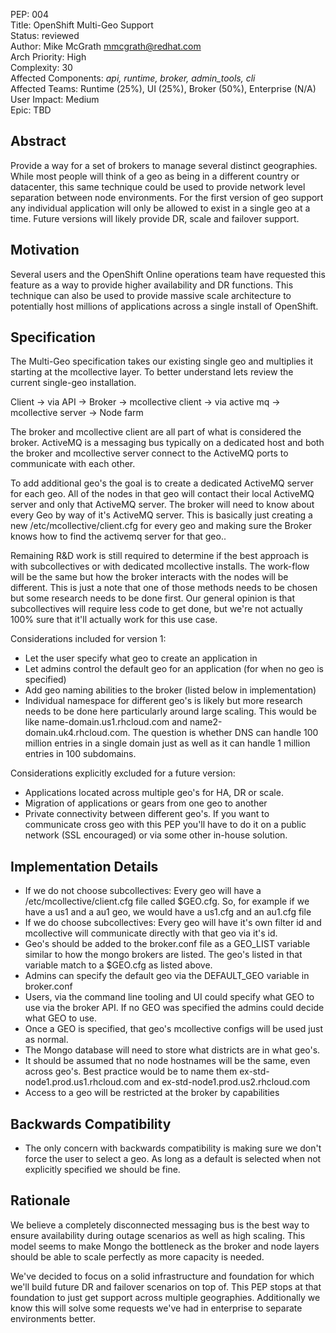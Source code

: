 PEP: 004  
Title: OpenShift Multi-Geo Support  
Status: reviewed  
Author: Mike McGrath <mmcgrath@redhat.com>  
Arch Priority: High  
Complexity: 30  
Affected Components: *api, runtime, broker, admin_tools, cli*   
Affected Teams: Runtime (25%), UI (25%), Broker (50%), Enterprise (N/A)  
User Impact: Medium  
Epic: TBD  

Abstract
--------
Provide a way for a set of brokers to manage several distinct geographies.  While most people will think of a geo as being in a different country or datacenter, this same technique could be used to provide network level separation between node environments.  For the first version of geo support any individual application will only be allowed to exist in a single geo at a time.  Future versions will likely provide DR, scale and failover support.


Motivation
----------
Several users and the OpenShift Online operations team have requested this feature as a way to provide higher availability and DR functions.  This technique can also be used to provide massive scale architecture to potentially host millions of applications across a single install of OpenShift.

Specification
-------------

The Multi-Geo specification takes our existing single geo and multiplies it starting at the mcollective layer.  To better understand lets review the current single-geo installation.

Client ->
  via API ->
     Broker ->
       mcollective client ->
         via active mq ->
           mcollective server ->
             Node farm

The broker and mcollective client are all part of what is considered the broker. ActiveMQ is a messaging bus typically on a dedicated host and both the broker and mcollective server connect to the ActiveMQ ports to communicate with each other.  

To add additional geo's the goal is to create a dedicated ActiveMQ server for each geo.  All of the nodes in that geo will contact their local ActiveMQ server and only that ActiveMQ server.  The broker will need to know about every Geo by way of it's ActiveMQ server.  This is basically just creating a new /etc/mcollective/client.cfg for every geo and making sure the Broker knows how to find the activemq server for that geo..

Remaining R&D work is still required to determine if the best approach is with subcollectives or with dedicated mcollective installs.  The work-flow will be the same but how the broker interacts with the nodes will be different.  This is just a note that one of those methods needs to be chosen but some research needs to be done first.  Our general opinion is that subcollectives will require less code to get done, but we're not actually 100% sure that it'll actually work for this use case.

Considerations included for version 1:
 * Let the user specify what geo to create an application in
 * Let admins control the default geo for an application (for when no geo is specified)
 * Add geo naming abilities to the broker (listed below in implementation)
 * Individual namespace for different geo's is likely but more research needs to be done here particularly around large scaling.  This would be like name-domain.us1.rhcloud.com and name2-domain.uk4.rhcloud.com.  The question is whether DNS can handle 100 million entries in a single domain just as well as it can handle 1 million entries in 100 subdomains.


Considerations explicitly excluded for a future version:
 * Applications located across multiple geo's for HA, DR or scale.
 * Migration of applications or gears from one geo to another
 * Private connectivity between different geo's.  If you want to communicate cross geo with this PEP you'll have to do it on a public network (SSL encouraged) or via some other in-house solution.

Implementation Details
----------------------
* If we do not choose subcollectives: Every geo will have a /etc/mcollective/client.cfg file called $GEO.cfg.  So, for example if we have a us1 and a au1 geo, we would have a us1.cfg and an au1.cfg file
* If we do choose subcollectives: Every geo will have it's own filter id and mcollective will communicate directly with that geo via it's id.
* Geo's should be added to the broker.conf file as a GEO_LIST variable similar to how the mongo brokers are listed.  The geo's listed in that variable match to a $GEO.cfg as listed above.
* Admins can specify the default geo via the DEFAULT_GEO variable in broker.conf
* Users, via the command line tooling and UI could specify what GEO to use via the broker API.  If no GEO was specified the admins could decide what GEO to use.
* Once a GEO is specified, that geo's mcollective configs will be used just as normal.
* The Mongo database will need to store what districts are in what geo's.
* It should be assumed that no node hostnames will be the same, even across geo's. Best practice would be to name them ex-std-node1.prod.us1.rhcloud.com and ex-std-node1.prod.us2.rhcloud.com
* Access to a geo will be restricted at the broker by capabilities

Backwards Compatibility
-----------------------
* The only concern with backwards compatibility is making sure we don't force the user to select a geo.  As long as a default is selected when not explicitly specified we should be fine.


Rationale
---------
We believe a completely disconnected messaging bus is the best way to ensure availability during outage scenarios as well as high scaling.  This model seems to make Mongo the bottleneck as the broker and node layers should be able to scale perfectly as more capacity is needed.

We've decided to focus on a solid infrastructure and foundation for which we'll build future DR and failover scenarios on top of.  This PEP stops at that foundation to just get support across multiple geographies.  Additionally we know this will solve some requests we've had in enterprise to separate environments better.
